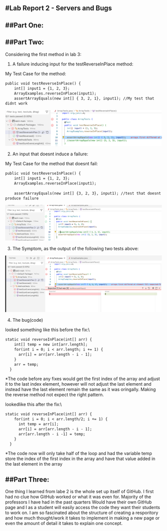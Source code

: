 #Lab Report 2 - Servers and Bugs
---

##Part One:
---




##Part Two:
---
Considering the first method in lab 3:


1. A failure inducing input for the testReverseInPlace method:

My Test Case for the method:
```
public void testReverseInPlace() {
    int[] input1 = {1, 2, 3};
    ArrayExamples.reverseInPlace(input1);
    assertArrayEquals(new int[] { 3, 2, 1}, input1); //My test that didnt work 
```
![Image](failedtest.png)

2. An input that doesnt induce a failure:

My Test Case for the method that doesnt fail:
```
public void testReverseInPlace() {
    int[] input1 = {1, 2, 3};
    ArrayExamples.reverseInPlace(input1);

    assertArrayEquals(new int[] {3, 2, 3}, input1); //test that doesnt produce failure
```
![Image](passtest.png)

3. The Symptom, as the output of the following two tests above:

![Image](testoutput.png)


4. The bug(code)

looked something like this before the fix:\
```
static void reverseInPlace(int[] arr) {
    int[] temp = new int[arr.length];
    for(int i = 0; i < arr.length; i += 1) {
      arr[i] = arr[arr.length - i - 1];
    }
    arr = temp;
  }
```

*The code before any fixes would get the first index of the array and adjust it to the last index element, however will not adjust the last element and instead have the last element remain the same as it was oringally. Making the reverse method not expect the right pattern.

lookedlike this after the fix:\
```
static void reverseInPlace(int[] arr) {
    for(int i = 0; i < arr.length/2; i += 1) {
      int temp = arr[i];
      arr[i] = arr[arr.length - i - 1];
      arr[arr.length - i -1] = temp;
    }
  }

```

*The code now will only take half of the loop and had the variable temp store the index of the first index in the array and have that value added in the last element in the array


##Part Three:
---

One thing I learned from labe 2 is the whole set up itself of GitHub. I first had no clue how GitHub worked or what it was even for. Majority of the professors I have had in the past quarters Would have their own GitHub page and I as a student will easily access the code they want their students to work on. I am so fascinated about the structure of creating a resporitory and how much thought/work it takes to implement in making a new page or even the amount of detail it takes to explain one concept.
